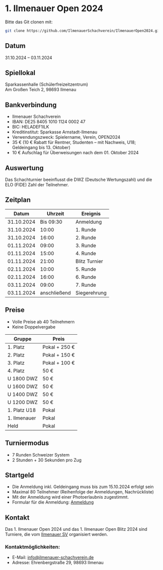 # 1. Ilmenauer Open 2024

Bitte das Git clonen mit:

```bash
git clone https://github.com/IlmenauerSchachverein/IlmenauerOpen2024.git
```

## Datum

31.10.2024 – 03.11.2024

## Spiellokal

Sparkassenhalle (Schülerfreizeitzentrum)  
Am Großen Teich 2, 98693 Ilmenau

## Bankverbindung

- Ilmenauer Schachverein
- IBAN: DE25 8405 1010 1124 0002 47
- BIC: HELADEF1ILK
- Kreditinstitut: Sparkasse Arnstadt-Ilmenau
- Verwendungszweck: Spielername, Verein, OPEN2024
- 35 € (10 € Rabatt für Rentner, Studenten – mit Nachweis, U18; Geldeingang bis 13. Oktober)
- 10 € Aufschlag für Überweisungen nach dem 01. Oktober 2024

## Auswertung

Das Schachturnier beeinflusst die DWZ (Deutsche Wertungszahl) und die ELO (FIDE) Zahl der Teilnehmer.

## Zeitplan

| Datum      | Uhrzeit      | Ereignis      |
| ---------- | ------------ | ------------- |
| 31.10.2024 | Bis 09:30    | Anmeldung     |
| 31.10.2024 | 10:00        | 1. Runde      |
| 31.10.2024 | 16:00        | 2. Runde      |
| 01.11.2024 | 09:00        | 3. Runde      |
| 01.11.2024 | 15:00        | 4. Runde      |
| 01.11.2024 | 21:00        | Blitz Turnier |
| 02.11.2024 | 10:00        | 5. Runde      |
| 02.11.2024 | 16:00        | 6. Runde      |
| 03.11.2024 | 09:00        | 7. Runde      |
| 03.11.2024 | anschließend | Siegerehrung  |

## Preise

- Volle Preise ab 40 Teilnehmern
- Keine Doppelvergabe

| Gruppe       | Preis         |
| ------------ | ------------- |
| 1. Platz     | Pokal + 250 € |
| 2. Platz     | Pokal + 150 € |
| 3. Platz     | Pokal + 100 € |
| 4. Platz     | 50 €          |
| U 1800 DWZ   | 50 €          |
| U 1600 DWZ   | 50 €          |
| U 1400 DWZ   | 50 €          |
| U 1200 DWZ   | 50 €          |
| 1. Platz U18 | Pokal         |
| 1. Ilmenauer | Pokal         |
| Held         | Pokal         |

## Turniermodus

- 7 Runden Schweizer System
- 2 Stunden + 30 Sekunden pro Zug

## Startgeld

- Die Anmeldung inkl. Geldeingang muss bis zum 15.10.2024 erfolgt sein
- Maximal 80 Teilnehmer (Reihenfolge der Anmeldungen, Nachrückliste)
- Mit der Anmeldung wird einer Photoerlaubnis zugestimmt.
- Formular für die Anmeldung: [Anmeldung](https://forms.gle/o5GZsLhLGJsfqRNC7)

## Kontakt

Das 1. Ilmenauer Open 2024 und das 1. Ilmenauer Open Blitz 2024 sind Turniere, die vom [Ilmenauer SV](https://ilmenauer-schachverein.de) organisiert werden.

### Kontaktmöglichkeiten:

- E-Mail: [info@ilmenauer-schachverein.de](mailto:info@ilmenauer-schachverein.de)
- Adresse: Ehrenbergstraße 29, 98693 Ilmenau
